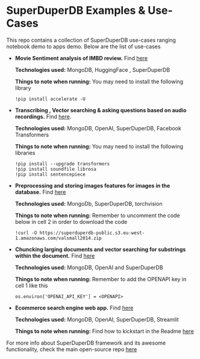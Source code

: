# SuperDuperDB Examples & Use-Cases
This repo contains a collection of SuperDuperDB use-cases ranging notebook demo to apps demo. Below are the list of use-cases
- **Movie Sentiment analysis of IMBD review.** Find [here](https://github.com/SuperDuperDB/examples/blob/main/contrib/sentiment_analysis_use_case.ipynb)

  **Technologies used:** MongoDB, HuggingFace , SuperDuperDB

  **Things to note when running:** You may need to install the following library  

   ```
   !pip install accelerate -U
   ```

- **Transcribing , Vector searching & asking questions based on audio recordings.** Find [here](https://github.com/SuperDuperDB/examples/blob/main/contrib/voice_memos.ipynb).

  **Technologies used:** MongoDB, OpenAI, SuperDuperDB, Facebook Transformers

   **Things to note when running:** You may need to install the following libraries 
  ```
  !pip install --upgrade transformers 
  !pip install soundfile librosa
  !pip install sentencepiece
  ```

- **Preprocessing and storing images features for images in the database.** Find [here](https://github.com/SuperDuperDB/examples/blob/main/contrib/resnet_features.ipynb)

    **Technologies used:** MongoDb, SuperDuperDB, torchvision

    **Things to note when running:** Remember to  uncomment the code below in cell 2 in order to download the code
    ```
    !curl -O https://superduperdb-public.s3.eu-west-1.amazonaws.com/valsmall2014.zip
    ```


- **Chuncking larging documents and vector searching for substrings within the document.** Find [here](https://github.com/SuperDuperDB/examples/blob/main/contrib/chunked_vector_search.ipynb)


    **Technologies used:** MongoDB, OpenAI and SuperDuperDB

    **Things to note when running:** Remember to add the OPENAPI key in cell 1 like this
    ```
    os.environ['OPENAI_API_KEY'] = <OPENAPI>
    ```

- **Ecommerce search engine web app.** Find [here](https://github.com/SuperDuperDB/examples/tree/main/contrib/ecommerce_semantic_search_app)

    **Technologies used:** MongoDB, OpenAI, SuperDuperDB, Streamlit

    **Things to note when running:** Find how to kickstart in the Readme [here](https://github.com/SuperDuperDB/examples/blob/main/contrib/ecommerce_semantic_search_app/README.md)

For more info about SuperDuperDB framework and its awesome functionality, check the main open-source repo [here](https://bit.ly/sdexamples)